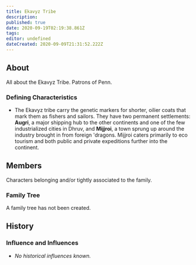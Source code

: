 ```yaml
---
title: Ekavyz Tribe
description: 
published: true
date: 2020-09-19T02:19:38.861Z
tags: 
editor: undefined
dateCreated: 2020-09-09T21:31:52.222Z
---
```


## About

All about the Ekavyz Tribe. Patrons of Penn. 

### Defining Characteristics

- The Ekavyz tribe carry the genetic markers for shorter, oilier coats that mark them as fishers and sailors. They have two permanent settlements: **Augri**, a major shipping hub to the other continents and one of the few industrialized cities in Dhruv, and **Mijjroi**, a town sprung up around the industry brought in from foreign 'dragons. Mijjroi caters primarily to eco tourism and both public and private expeditions further into the continent.

## Members

Characters belonging and/or tightly associated to the family.

### Family Tree

A family tree has not been created.

## History

### Influence and Influences

- *No historical influences known.*
